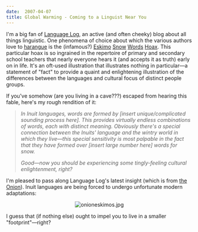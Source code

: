 ```yaml
---
date:  2007-04-07
title: Global Warming - Coming to a Linguist Near You
---
```

I'm a big fan of <a href="http://itre.cis.upenn.edu/~myl/languagelog/">Language Log</a>, an active (and often cheeky) blog about all things linguistic.  One phenomena of choice about which the various authors love to <a href="http://itre.cis.upenn.edu/~myl/languagelog/archives/003459.html">harangue</a> is the (infamous?) <a href="http://itre.cis.upenn.edu/~myl/languagelog/archives/001835.html">Eskimo</a> <a href="http://itre.cis.upenn.edu/~myl/languagelog/archives/001647.html">Snow</a> <a href="http://www.cgl.uwaterloo.ca/~smann/Humor/snow.txt">Words</a> <a href="http://itre.cis.upenn.edu/~myl/languagelog/archives/000312.html">Hoax</a>.  This particular hoax is so ingrained in the repertoire of primary and secondary school teachers that nearly everyone hears it (and accepts it as truth) early on in life.  It's an oft-used illustration that illustrates nothing in particular&mdash;a statement of "fact" to provide a quaint and enlightening illustration of the differences between the languages and cultural focus of distinct people groups.

If you've somehow (are you living in a cave???) escaped from hearing this fable, here's my rough rendition of it:

<blockquote><em>In Inuit languages, words are formed by [insert unique/complicated sounding process here].  This provides virtually endless combinations of words, each with distinct meaning.  Obviously there's a special connection between the Inuits' language and the wintry world in which they live&mdash;this special sensitivity is most palpable in the fact that they have formed over [insert large number here] words for snow.</em>

<em>Good&mdash;now you should be experiencing some tingly-feeling cultural enlightenment, right?</em></blockquote>

I'm pleased to pass along Language Log's latest insight (which is from <a href="http://www.theonion.com">the Onion</a>). Inuit languages are being forced to undergo unfortunate modern adaptations:</p><div style="text-align:center;"><img src='http://threebrothers.org/brendan/blog/wp-content/uploads/2007/04/onioneskimos.jpg' alt='onioneskimos.jpg' /></div><p>I guess that (if nothing else) ought to impel you to live in a smaller "footprint"&mdash;right?
